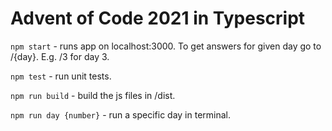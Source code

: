 # Advent of Code 2021 in Typescript

`npm start` - runs app on localhost:3000. To get answers for given day go to /{day}. E.g. /3 for day 3.

`npm test` - run unit tests.

`npm run build` - build the js files in /dist.

`npm run day {number}` - run a specific day in terminal.
